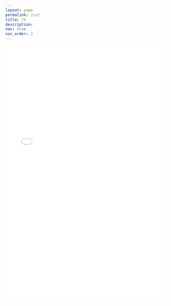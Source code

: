 ```yaml
---
layout: page
permalink: /cv/
title: CV
description:
nav: true
nav_order: 2
---
```


<iframe src="/sgoodm/assets/pdf/SGoodman CV.pdf" width="100%" height="800" frameborder="no" border="0" marginwidth="0" marginheight="0"></iframe>
